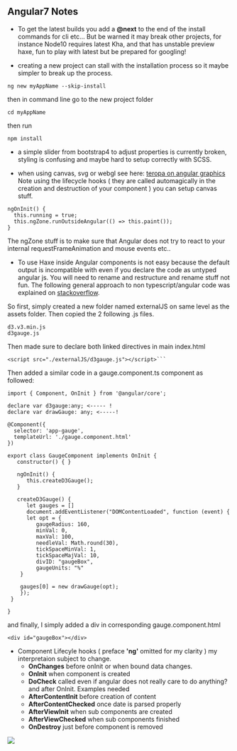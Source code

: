 ## Angular7 Notes

- To get the latest builds you add a **@next** to the end of the install commands for cli etc... 
But be warned it may break other projects, for instance Node10 requires latest Kha, and that has unstable preview haxe, fun to play with latest but be prepared for googling!

- creating a new project can stall with the installation process so it maybe simpler to break up the process.

```ng new myAppName --skip-install```

then in command line go to the new project folder

```cd myAppName```

then run

```npm install```

- a simple slider from bootstrap4 to adjust properties is currently broken, styling is confusing and maybe hard to setup correctly with SCSS.

- when using canvas, svg or webgl see here:
[teropa on angular graphics ](https://teropa.info/blog/2016/12/12/graphics-in-angular-2.html)
Note using the lifecycle hooks ( they are called automagically in the creation and destruction of your component ) you can setup canvas stuff.
```
ngOnInit() {
  this.running = true;
  this.ngZone.runOutsideAngular(() => this.paint());
}
```
The ngZone stuff is to make sure that Angular does not try to react to your internal requestFrameAnimation and mouse events etc.. 

- To use Haxe inside Angular components is not easy because the default output is incompatible with even if you declare the code as untyped angular js. You will need to rename and restructure and rename stuff not fun.
The following general approach to non typescript/angular code was explained on [stackoverflow](https://stackoverflow.com/questions/37081943/angular2-import-external-js-file-into-component).

So first, simply created a new folder named externalJS on same level as the assets folder. Then copied the 2 following .js files.

    d3.v3.min.js
    d3gauge.js

Then made sure to declare both linked directives in main index.html

```<script src="./externalJS/d3.v3.min.js"></script>
<script src="./externalJS/d3gauge.js"></script>```
```
Then added a similar code in a gauge.component.ts component as followed:
```
import { Component, OnInit } from '@angular/core';

declare var d3gauge:any; <----- !
declare var drawGauge: any; <-----!

@Component({
  selector: 'app-gauge',
  templateUrl: './gauge.component.html'
})

export class GaugeComponent implements OnInit {
   constructor() { }

   ngOnInit() {
      this.createD3Gauge();
   }

   createD3Gauge() { 
      let gauges = []
      document.addEventListener("DOMContentLoaded", function (event) {      
      let opt = {
         gaugeRadius: 160,
         minVal: 0,
         maxVal: 100,
         needleVal: Math.round(30),
         tickSpaceMinVal: 1,
         tickSpaceMajVal: 10,
         divID: "gaugeBox",
         gaugeUnits: "%"
    } 

    gauges[0] = new drawGauge(opt);
    });
 }

}
```
and finally, I simply added a div in corresponding gauge.component.html
```
<div id="gaugeBox"></div>
```
- Component Lifecyle hooks ( preface **'ng'** omitted for my clarity ) my interpretaion subject to change.
  * **OnChanges** before onInit or when bound data changes.
  * **OnInit** when component is created
  * **DoCheck** called even if angular does not really care to do anything? and after OnInit. Examples needed
  * **AfterContentInit** before creation of content
  * **AfterContentChecked** once date is parsed properly
  * **AfterViewInit** when sub components are created
  * **AfterViewChecked** when sub components finished
  * **OnDestroy** just before component is removed
  
![](https://stepbystepschools.net/wp-content/uploads/2016/11/DOM.png)

